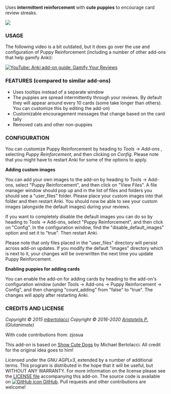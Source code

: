 <!-- BANNER -->

Uses **intermittent reinforcement** with **cute puppies** to encourage card review streaks.

![](https://raw.githubusercontent.com/glutanimate/puppy-reinforcement/master/screenshots/reviewer.gif)

### USAGE

The following video is a bit outdated, but it does go over the use and configuration of Puppy Reinforcement (including a number of other add-ons that help gamify Anki):

[![YouTube: Anki add-on guide: Gamify Your Reviews](https://i.ytimg.com/vi/UkveLkAgXiM/mqdefault.jpg)](https://youtu.be/UkveLkAgXiM)

### FEATURES (compared to similar add-ons)

- Uses tooltips instead of a separate window
- The puppies are spread intermittently through your reviews. By default they will appear around every 10 cards (some take longer than others). You can customize this by editing the add-on)
- Customizable encouragement messages that change based on the card tally
- Removed cats and other non-puppies

### CONFIGURATION

You can customize Puppy Reinforcement by heading to *Tools* → *Add-ons* , selecting *Puppy Reinforcement*, and then clicking on *Config*. Please note that you might have to restart Anki for some of the options to apply.

**Adding custom images**

You can add your own images to the add-on by heading to Tools → Add-ons, select "Puppy Reinforcement", and then click on "View Files". A file manager window should pop up and in the list of files and  folders you should see a "user_files" folder. Please place your custom images into that folder and then restart Anki. You should now be able to see your custom images (alongside the default images) during your reviews.

If you want to completely disable the default images you can do so by heading to Tools → Add-ons, select "Puppy Reinforcement", and then click on "Config". In the configuration window, find the "disable_default_images" option and set it to "true". Then restart Anki.

Please note that only files placed in the "user_files" directory will persist across add-on updates. If you modify the default "images" directory which is next to it, your changes will be overwritten the next time you update Puppy Reinforcement.

**Enabling puppies for adding cards**

You can enable the add-on for adding cards by heading to the add-on's configuration window (under Tools → Add-ons → Puppy Reinforcement → Config", and then changing "count_adding" from "false" to "true". The changes will apply after restarting Anki.

<!-- CHANGELOG -->

<!-- SUPPORT -->

### CREDITS AND LICENSE

*Copyright © 2015 [mbertolacci](https://github.com/mbertolacci)*
*Copyright © 2016-2020 [Aristotelis P.](https://glutanimate.com/)  (Glutanimate)*

With code contributions from: zjosua

This add-on is based on [Show Cute Dogs](https://ankiweb.net/shared/info/1125592690) by Michael Bertolacci. All credit for the original idea goes to him!

Licensed under the _GNU AGPLv3_, extended by a number of additional terms. This program is distributed in the hope that it will be useful, but WITHOUT ANY WARRANTY. For more information on the license please see the [LICENSE file](https://github.com/glutanimate/puppy-reinforcement/blob/master/LICENSE) accompanying this add-on. The source code is available on [![GitHub icon](https://glutanimate.com/logos/github.svg) GitHub](https://github.com/glutanimate/puppy-reinforcement). Pull requests and other contributions are welcome!

<!-- RESOURCES -->

<!-- FUNDING -->
